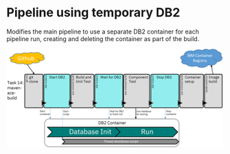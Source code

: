 # Pipeline using temporary DB2

Modifies the main pipeline to use a separate DB2 container for each pipeline run, creating
and deleting the container as part of the build.

![Pipeline overview](temp-db2-pipeline-20230301.png)

